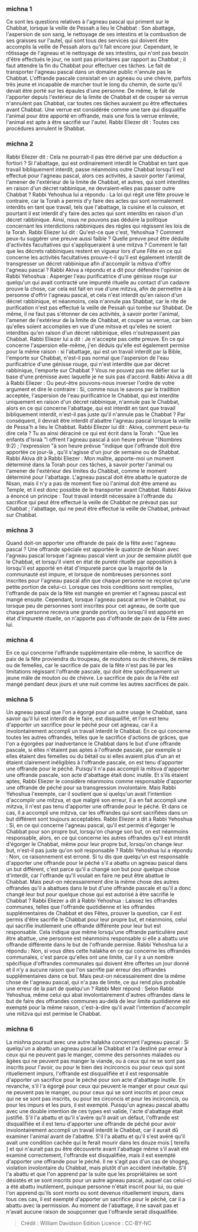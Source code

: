 
### michna 1
Ce sont les questions relatives à l'agneau pascal qui priment sur le Chabbat, lorsque la veille de Pessah a lieu le Chabbat : Son abattage, l'aspersion de son sang, le nettoyage de ses intestins et la combustion de ses graisses sur l'autel, qui sont tous des services qui doivent être accomplis la veille de Pessah alors qu'il fait encore jour. Cependant, le rôtissage de l'agneau et le nettoyage de ses intestins, qui n'ont pas besoin d'être effectués le jour, ne sont pas prioritaires par rapport au Chabbat ; il faut attendre la fin du Chabbat pour effectuer ces tâches. Le fait de transporter l'agneau pascal dans un domaine public n'annule pas le Chabbat. L'offrande pascale consistait en un agneau ou une chèvre, parfois très jeune et incapable de marcher tout le long du chemin, de sorte qu'il devait être porté sur les épaules d'une personne. De même, le fait de l'apporter depuis l'extérieur de la limite de Chabbat et de couper sa verrue n'annulent pas Chabbat, car toutes ces tâches auraient pu être effectuées avant Chabbat. Une verrue est considérée comme une tare qui disqualifie l'animal pour être apporté en offrande, mais une fois la verrue enlevée, l'animal est apte à être sacrifié sur l'autel. Rabbi Eliezer dit : Toutes ces procédures annulent le Shabbat.

### michna 2
Rabbi Eliezer dit : Cela ne pourrait-il pas être dérivé par une déduction a fortiori ? Si l'abattage, qui est ordinairement interdit le Chabbat en tant que travail bibliquement interdit, passe néanmoins outre Chabbat lorsqu'il est effectué pour l'agneau pascal, alors ces activités, à savoir porter l'animal, l'amener de l'extérieur de la limite de Chabbat, et autres, qui sont interdites en raison d'un décret rabbinique, ne devraient-elles pas passer outre Chabbat ? Rabbi Yehoshua lui a répondu : La loi qui régit une fête prouve le contraire, car la Torah a permis d'y faire des actes qui sont normalement interdits en tant que travail, tels que l'abattage, la cuisine et la cuisson, et pourtant il est interdit d'y faire des actes qui sont interdits en raison d'un décret rabbinique. Ainsi, nous ne pouvons pas déduire la politique concernant les interdictions rabbiniques des règles qui régissent les lois de la Torah. Rabbi Eliezer lui dit : Qu'est-ce que c'est, Yehoshua ? Comment peux-tu suggérer une preuve aussi faible ? Quelle preuve peut être déduite d'activités facultatives qui s'appliqueraient à une mitzva ? Comment le fait que les décrets rabbiniques restent en vigueur lors d'une Fête en ce qui concerne les activités facultatives prouve-t-il qu'il est également interdit de transgresser un décret rabbinique afin d'accomplir la mitsva d'offrir l'agneau pascal ? Rabbi Akiva a répondu et a dit pour défendre l'opinion de Rabbi Yehoshua : Asperger l'eau purificatrice d'une génisse rouge sur quelqu'un qui avait contracté une impureté rituelle au contact d'un cadavre prouve la chose, car cela est fait en vue d'une mitzva, afin de permettre à la personne d'offrir l'agneau pascal, et cela n'est interdit qu'en raison d'un décret rabbinique, et néanmoins, cela n'annule pas Shabbat, car le rite de purification n'est pas effectué la veille de Pessah qui tombe sur Shabbat. De même, il ne faut pas s'étonner de ces activités, à savoir porter l'animal, l'amener de l'extérieur de la limite de Chabbat, et couper sa verrue, car bien qu'elles soient accomplies en vue d'une mitsva et qu'elles ne soient interdites qu'en raison d'un décret rabbinique, elles n'outrepassent pas Chabbat. Rabbi Eliezer lui a dit : Je n'accepte pas cette preuve. En ce qui concerne l'aspersion elle-même, j'en déduis qu'elle est également permise pour la même raison : si l'abattage, qui est un travail interdit par la Bible, l'emporte sur Chabbat, n'est-il pas normal que l'aspersion de l'eau purificatrice d'une génisse rouge, qui n'est interdite que par décret rabbinique, l'emporte sur Chabbat ? Vous ne pouvez pas me défier sur la base d'une prémisse avec laquelle je ne suis pas d'accord. Rabbi Akiva a dit à Rabbi Eliezer : Ou peut-être pouvons-nous inverser l'ordre de votre argument et dire le contraire : Si, comme nous le savons par la tradition acceptée, l'aspersion de l'eau purificatrice le Chabbat, qui est interdite uniquement en raison d'un décret rabbinique, n'annule pas le Chabbat, alors en ce qui concerne l'abattage, qui est interdit en tant que travail bibliquement interdit, n'est-il pas juste qu'il n'annule pas le Chabbat ? Par conséquent, il devrait être interdit d'abattre l'agneau pascal lorsque la veille de Pessa'h a lieu le Chabbat. Rabbi Eliezer lui dit : Akiva, comment peux-tu dire cela ? Tu as ainsi déraciné ce qui est écrit dans la Torah : "Que les enfants d'Israà "l offrent l'agneau pascal à son heure prévue "(Nombres 9:2) ; l'expression "à son heure prévue "indique que l'offrande doit être apportée ce jour-là , qu'il s'agisse d'un jour de semaine ou de Shabbat. Rabbi Akiva dit à Rabbi Eliezer : Mon maître, apporte-moi un moment déterminé dans la Torah pour ces tâches, à savoir porter l'animal ou l'amener de l'extérieur des limites du Chabbat, comme le moment déterminé pour l'abattage. L'agneau pascal doit être abattu le quatorze de Nisan, mais il n'y a pas de moment fixe où l'animal doit être amené au Temple, et il est donc possible de le transporter avant Chabbat. Rabbi Akiva a énoncé un principe : Tout travail interdit nécessaire à l'offrande du sacrifice qui peut être effectué la veille de Chabbat ne prévaut pas sur Chabbat ; l'abattage, qui ne peut être effectué la veille de Chabbat, prévaut sur Chabbat.

### michna 3
Quand doit-on apporter une offrande de paix de la fête avec l'agneau pascal ? Une offrande spéciale est apportée le quatorze de Nisan avec l'agneau pascal lorsque l'agneau pascal vient un jour de semaine plutôt que le Chabbat, et lorsqu'il vient en état de pureté rituelle par opposition à lorsqu'il est apporté en état d'impureté parce que la majorité de la communauté est impure, et lorsque de nombreuses personnes sont inscrites pour l'agneau pascal afin que chaque personne ne reçoive qu'une petite portion de celui-ci. Lorsque ces trois conditions sont remplies, l'offrande de paix de la fête est mangée en premier et l'agneau pascal est mangé ensuite. Cependant, lorsque l'agneau pascal arrive le Chabbat, ou lorsque peu de personnes sont inscrites pour cet agneau, de sorte que chaque personne recevra une grande portion, ou lorsqu'il est apporté en état d'impureté rituelle, on n'apporte pas d'offrande de paix de la Fête avec lui.

### michna 4
En ce qui concerne l'offrande supplémentaire elle-même, le sacrifice de paix de la fête proviendra du troupeau, de moutons ou de chèvres, de mâles ou de femelles, car le sacrifice de paix de la fête n'est pas lié par les limitations régissant l'offrande pascale, qui doit être spécifiquement un jeune mâle de mouton ou de chèvre. Le sacrifice de paix de la Fête est mangé pendant deux jours et une nuit comme les autres sacrifices de paix.

### michna 5
Un agneau pascal que l'on a égorgé pour un autre usage le Chabbat, sans savoir qu'il lui est interdit de le faire, est disqualifié, et l'on est tenu d'apporter un sacrifice pour le péché pour cet agneau, car il a involontairement accompli un travail interdit le Chabbat. En ce qui concerne toutes les autres offrandes, telles que le sacrifice d'actions de grâces, que l'on a égorgées par inadvertance le Chabbat dans le but d'une offrande pascale, si elles n'étaient pas aptes à l'offrande pascale, par exemple si elles étaient des femelles ou du bétail ou si elles avaient plus d'un an et étaient clairement inéligibles à l'offrande pascale, on est tenu d'apporter une offrande pour le péché. Puisqu'il n'a pas accompli la mitsva d'apporter une offrande pascale, son acte d'abattage était donc inutile. Et s'ils étaient aptes, Rabbi Eliezer le considère néanmoins comme responsable d'apporter une offrande de péché pour sa transgression involontaire. Mais Rabbi Yehoshua l'exempte, car il soutient que si quelqu'un avait l'intention d'accomplir une mitzva, et que malgré son erreur, il a en fait accompli une mitzva, il n'est pas tenu d'apporter une offrande pour le péché. Et dans ce cas, il a accompli une mitzva, car les offrandes qui sont sacrifiées dans un but différent sont toujours acceptables. Rabbi Eliezer a dit à Rabbi Yehoshua : Si, en ce qui concerne l'agneau pascal, qu'il est permis d'égorger le Chabbat pour son propre but, lorsqu'on change son but, on est néanmoins responsable, alors, en ce qui concerne les autres offrandes qu'il est interdit d'égorger le Chabbat, même pour leur propre but, lorsqu'on change leur but, n'est-il pas juste qu'on soit responsable ? Rabbi Yehoshua lui a répondu : Non, ce raisonnement est erroné. Si tu dis que quelqu'un est responsable d'apporter une offrande pour le péché s'il a abattu un agneau pascal dans un but différent, c'est parce qu'il a changé son but pour quelque chose d'interdit, car l'offrande qu'il voulait en faire ne peut être abattue le Chabbat. Mais peut-on nécessairement dire la même chose des autres offrandes qu'il a abattues dans le but d'une offrande pascale et qu'il a donc changé leur but pour quelque chose qui est autorisé à être sacrifié le Chabbat ? Rabbi Eliezer a dit à Rabbi Yehoshua : Laissez les offrandes communes, telles que l'offrande quotidienne et les offrandes supplémentaires de Chabbat et des Fêtes, prouver la question, car il est permis d'être sacrifié le Chabbat pour leur propre but, et néanmoins, celui qui sacrifie inutilement une offrande différente pour leur but est responsable. Cela indique que même lorsqu'une offrande particulière peut être abattue, une personne est néanmoins responsable si elle a abattu une offrande différente dans le but de l'offrande permise. Rabbi Yehoshua lui a répondu : Non, si vous dites cette halakha en ce qui concerne les offrandes communales, c'est parce qu'elles ont une limite, car il y a un nombre spécifique d'offrandes communales qui doivent être offertes un jour donné et il n'y a aucune raison que l'on sacrifie par erreur des offrandes supplémentaires dans ce but. Mais peut-on nécessairement dire la même chose de l'agneau pascal, qui n'a pas de limite, ce qui rend plus probable une erreur de la part de quelqu'un ? Rabbi Meir répond : Selon Rabbi Yehoshua, même celui qui abat involontairement d'autres offrandes dans le but de faire des offrandes communes au-delà de leur limite quotidienne est exempté pour la même raison, c'est-à-dire qu'il avait l'intention d'accomplir une mitzva qui est permise le Chabbat.

### michna 6
La mishna poursuit avec une autre halakha concernant l'agneau pascal : Si quelqu'un a abattu un agneau pascal le Chabbat et l'a destiné par erreur à ceux qui ne peuvent pas le manger, comme des personnes malades ou âgées qui ne peuvent pas manger la viande, ou à ceux qui ne se sont pas inscrits pour l'avoir, ou pour le bien des incirconcis ou pour ceux qui sont rituellement impurs, l'offrande est disqualifiée et il est responsable d'apporter un sacrifice pour le péché pour son acte d'abattage inutile. En revanche, s'il l'a égorgé pour ceux qui peuvent le manger et pour ceux qui ne peuvent pas le manger, ou pour ceux qui se sont inscrits et pour ceux qui ne se sont pas inscrits, ou pour les circoncis et pour les incirconcis, ou pour les impurs et les purs, il est exempté. Puisqu'un agneau pascal abattu avec une double intention de ces types est valide, l'acte d'abattage était justifié. S'il l'a abattu et qu'il s'avère qu'il avait un défaut, l'offrande est disqualifiée et il est tenu d'apporter une offrande de péché pour avoir involontairement accompli un travail interdit le Chabbat, car il aurait dû examiner l'animal avant de l'abattre. S'il l'a abattu et qu'il s'est avéré qu'il avait une condition cachée qui le ferait mourir dans les douze mois [ tereifa ] et qui n'aurait pas pu être découverte avant l'abattage même s'il avait été examiné correctement, l'offrande est disqualifiée, mais il est exempté d'apporter une offrande pour le péché. Il ne s'agit pas d'un cas de shogeg, violation involontaire du Chabbat, mais plutôt d'un accident inévitable. S'il l'a abattu et que l'on apprend par la suite que les propriétaires se sont désistés et se sont inscrits pour un autre agneau pascal, auquel cas celui-ci a été abattu inutilement, puisque personne n'était inscrit pour lui, ou que l'on apprend qu'ils sont morts ou sont devenus rituellement impurs, dans tous ces cas, il est exempté d'apporter un sacrifice pour le péché, car il a abattu avec la permission. Au moment de l'abattage, il ne savait pas et n'avait aucune raison de soupçonner que l'offrande serait disqualifiée.

>Crédit : William Davidson Edition
>Licence : CC-BY-NC
